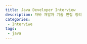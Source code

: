 ```yaml
---
title: Java Developer Interview
description: 자바 개발자 기술 면접 정리
categories:
 - Interviwe
tags:
 - java
---
```

